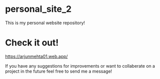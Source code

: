 # personal_site_2

This is my personal website repository!

# Check it out!
https://arjunmehta01.web.app/

If you have any suggestions for improvements or want to collaberate on a project in the future feel free to send me a message!
